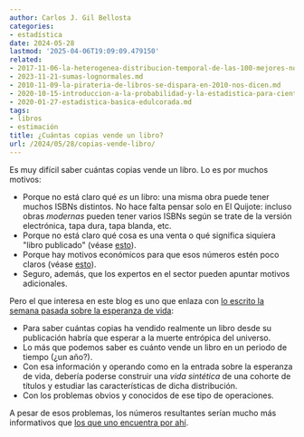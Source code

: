 ```yaml
---
author: Carlos J. Gil Bellosta
categories:
- estadística
date: 2024-05-28
lastmod: '2025-04-06T19:09:09.479150'
related:
- 2017-11-06-la-heterogenea-distribucion-temporal-de-las-100-mejores-novelas-segun-le-monde.md
- 2023-11-21-sumas-lognormales.md
- 2010-11-09-la-pirateria-de-libros-se-dispara-en-2010-nos-dicen.md
- 2020-10-15-introduccion-a-la-probabilidad-y-la-estadistica-para-cientificos-de-datos-primera-entrega.md
- 2020-01-27-estadistica-basica-edulcorada.md
tags:
- libros
- estimación
title: ¿Cuántas copias vende un libro?
url: /2024/05/28/copias-vende-libro/
---
```


Es muy difícil saber cuántas copias vende un libro. Lo es por muchos motivos:

- Porque no está claro qué _es_ un libro: una misma obra puede tener muchos ISBNs distintos. No hace falta pensar solo en El Quijote: incluso obras _modernas_ pueden tener varios ISBNs según se trate de la versión electrónica, tapa dura, tapa blanda, etc.
- Porque no está claro qué cosa es una venta o qué significa siquiera "libro publicado" (véase [esto](https://countercraft.substack.com/p/no-most-books-dont-sell-only-a-dozen)).
- Porque hay motivos económicos para que esos números estén poco claros (véase [esto](https://www.lavanguardia.com/cultura/20230422/8914172/autor-libros-he-vendido.html)).
- Seguro, además, que los expertos en el sector pueden apuntar motivos adicionales.

Pero el que interesa en este blog es uno que enlaza con [lo escrito la semana pasada sobre la esperanza de vida](/2024/05/23/covid-esperanza-vida/):

- Para saber cuántas copias ha vendido realmente un libro desde su publicación habría que esperar a la muerte entrópica del universo.
- Lo más que podemos saber es cuánto vende un libro en un periodo de tiempo (¿un año?).
- Con esa información y operando como en la entrada sobre la esperanza de vida, debería poderse construir una _vida sintética_ de una cohorte de títulos y estudiar las características de dicha distribución.
- Con los problemas obvios y conocidos de ese tipo de operaciones.

A pesar de esos problemas, los números resultantes serían mucho más informativos que [los que uno encuentra por ahí](https://www.zendalibros.com/el-libro-en-espana-el-86-de-los-titulos-vende-menos-de-50-ejemplares-al-ano/).